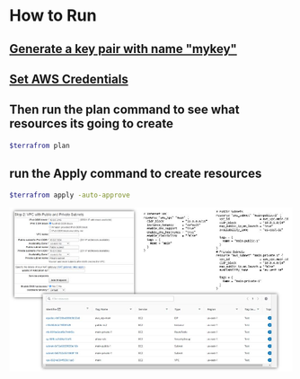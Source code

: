 # How to Run 

## [Generate a key pair with name "mykey"](../generate-key-pair.md)

## [Set AWS Credentials](../provide-aws-cred-input.md) 

## Then run the plan command to see what resources its going to create
```sh
$terrafrom plan
```

## run the Apply command to create resources 
```sh
$terrafrom apply -auto-approve
```


![vpc-conffig](../images/aws-vpc.JPG)